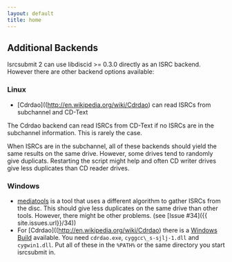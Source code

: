```yaml
---
layout: default
title: home
---
```


## Additional Backends

Isrcsubmit 2 can use libdiscid >= 0.3.0 directly as an ISRC backend.
However there are other backend options available:

### Linux

 * [Cdrdao]((http://en.wikipedia.org/wiki/Cdrdao)
   can read ISRCs from subchannel and CD-Text

The Cdrdao backend can read ISRCs from CD-Text if no ISRCs are
in the subchannel information.
This is rarely the case.

When ISRCs are in the subchannel,
all of these backends should yield the same results on the same drive.
However, some drives tend to randomly give duplicats.
Restarting the script might help and often CD writer drives
give less duplicates than CD reader drives.


### Windows
 * [mediatools](http://www.flanagan-family.com/mediatools.zip)
   is a tool that uses a different algorithm to gather ISRCs from the disc.
   This should give less duplicates on the same drive than other tools.
   However, there might be other problems.
   (see [Issue #34]({{ site.issues.url}}/34))
 * For [Cdrdao]((http://en.wikipedia.org/wiki/Cdrdao) there is a
   [Windows Build](http://www.student.tugraz.at/thomas.plank/) available.
   You need ```cdrdao.exe```, ```cyggcc\_s-sjlj-1.dll``` and ```cygwin1.dll```.
   Put all of these in the ```%PATH%```
   or the same directory you start isrcsubmit in.
